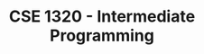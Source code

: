 ---
title: "CSE 1320 - Intermediate Programming"
description: "Covers more advanced programming concepts, including data structures, algorithms, and software design principles."
draft: false
type: course-detail
term: Fall 2025
lastmod: 2025-08-18T00:00:00Z
---